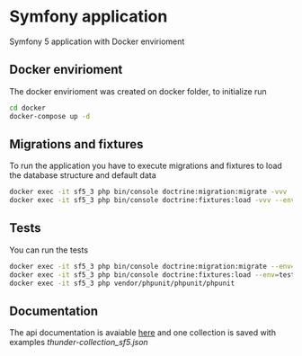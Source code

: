 # Symfony application 

Symfony 5 application with Docker envirioment

## Docker envirioment 
The docker envirioment was created on docker folder, to initialize run
```bash
cd docker
docker-compose up -d 
```

## Migrations and fixtures
To run the application you have to execute migrations and fixtures to load the database structure and default data
```bash
docker exec -it sf5_3 php bin/console doctrine:migration:migrate -vvv
docker exec -it sf5_3 php bin/console doctrine:fixtures:load -vvv --env=test
```

## Tests
You can run the tests 
```bash
docker exec -it sf5_3 php bin/console doctrine:migration:migrate --env=test 
docker exec -it sf5_3 php bin/console doctrine:fixtures:load --env=test
docker exec -it sf5_3 php vendor/phpunit/phpunit/phpunit
```

## Documentation
The api documentation is avaiable [here](http://localhost/api/doc) and one collection is saved with examples *thunder-collection_sf5.json*
